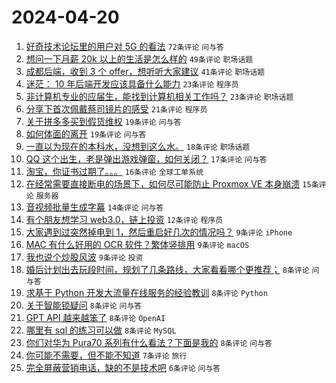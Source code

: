 # 2024-04-20

1. [好奇技术论坛里的用户对 5G 的看法](https://www.v2ex.com/t/1034111) `72条评论` `问与答`
1. [想问一下月薪 20k 以上的生活是怎么样的](https://www.v2ex.com/t/1034170) `49条评论` `职场话题`
1. [成都后端，收到 3 个 offer，想听听大家建议](https://www.v2ex.com/t/1034121) `41条评论` `职场话题`
1. [迷茫： 10 年后端开发应该具备什么能力](https://www.v2ex.com/t/1034113) `23条评论` `程序员`
1. [非计算机专业的应届生，能找到计算机相关工作吗？](https://www.v2ex.com/t/1034169) `23条评论` `职场话题`
1. [分享下首次佩戴蔡司镜片的感受](https://www.v2ex.com/t/1034172) `21条评论` `程序员`
1. [关于拼多多买到假货维权](https://www.v2ex.com/t/1034147) `19条评论` `问与答`
1. [如何体面的离开](https://www.v2ex.com/t/1034144) `19条评论` `问与答`
1. [一直以为现在的本科水，没想到这么水。](https://www.v2ex.com/t/1034211) `18条评论` `职场话题`
1. [QQ 这个出生，老是弹出游戏弹窗，如何关闭？](https://www.v2ex.com/t/1034181) `17条评论` `问与答`
1. [淘宝，你证书过期了。。。](https://www.v2ex.com/t/1034182) `16条评论` `全球工单系统`
1. [在经常需要直接断电的场景下，如何尽可能防止 Proxmox VE 本身崩溃](https://www.v2ex.com/t/1034123) `15条评论` `服务器`
1. [音视频批量生成字幕](https://www.v2ex.com/t/1034131) `14条评论` `问与答`
1. [有个朋友想学习 web3.0，链上投资](https://www.v2ex.com/t/1034103) `12条评论` `程序员`
1. [大家遇到过突然掉电到 1，然后重启好几次的情况吗？](https://www.v2ex.com/t/1034191) `9条评论` `iPhone`
1. [MAC 有什么好用的 OCR 软件？繁体竖排用](https://www.v2ex.com/t/1034152) `9条评论` `macOS`
1. [我也说个炒股风波](https://www.v2ex.com/t/1034101) `9条评论` `投资`
1. [婚后计划出去玩段时间，规划了几条路线，大家看看哪个更推荐；](https://www.v2ex.com/t/1034215) `8条评论` `问与答`
1. [求基于 Python 开发大流量在线服务的经验教训](https://www.v2ex.com/t/1034197) `8条评论` `Python`
1. [关于智能锁疑问](https://www.v2ex.com/t/1034162) `8条评论` `问与答`
1. [GPT API 越来越笨了](https://www.v2ex.com/t/1034148) `8条评论` `OpenAI`
1. [哪里有 sql 的练习可以做](https://www.v2ex.com/t/1034135) `8条评论` `MySQL`
1. [你们对华为 Pura70 系列有什么看法？下面是我的](https://www.v2ex.com/t/1034164) `8条评论` `问与答`
1. [你可能不需要，但不能不知道](https://www.v2ex.com/t/1034157) `7条评论` `旅行`
1. [完全屏蔽营销电话，缺的不是技术吧](https://www.v2ex.com/t/1034184) `6条评论` `问与答`
